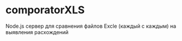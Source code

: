 # comporatorXLS
Node.js сервер для сравнения файлов Excle (каждый с каждым) на выявления расхождений
